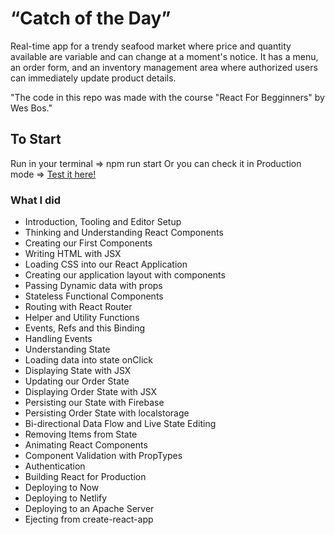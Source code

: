# “Catch of the Day”

Real-time app for a trendy seafood market where price and quantity available are variable and can change at a moment's notice. It has a menu, an order form, and an inventory management area where authorized users can immediately update product details.

"The code in this repo was made with the course "React For Begginners" by Wes Bos."

## To Start

Run in your terminal => npm run start
Or you can check it in Production mode => <a href="https://cotd-zybigcxzhs.now.sh">Test it here!</a>

### What I did

- Introduction, Tooling and Editor Setup
- Thinking and Understanding React Components
- Creating our First Components
- Writing HTML with JSX
- Loading CSS into our React Application
- Creating our application layout with components
- Passing Dynamic data with props
- Stateless Functional Components
- Routing with React Router
- Helper and Utility Functions
- Events, Refs and this Binding
- Handling Events
- Understanding State
- Loading data into state onClick
- Displaying State with JSX
- Updating our Order State
- Displaying Order State with JSX
- Persisting our State with Firebase
- Persisting Order State with localstorage
- Bi-directional Data Flow and Live State Editing
- Removing Items from State
- Animating React Components
- Component Validation with PropTypes
- Authentication
- Building React for Production
- Deploying to Now
- Deploying to Netlify
- Deploying to an Apache Server
- Ejecting from create-react-app
